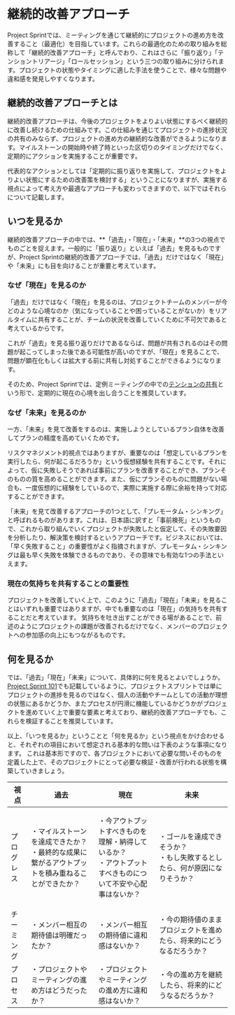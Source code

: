 # 継続的改善アプローチ

Project Sprintでは、ミーティングを通じて継続的にプロジェクトの進め方を改善すること（最適化）を目指しています。これらの最適化のための取り組みを総称して「継続的改善アプローチ」と呼んでおり、これはさらに「振り返り」「テンショントリアージ」「ロールセッション」という三つの取り組みに分けられます。プロジェクトの状態やタイミングに適した手法を使うことで、様々な問題や違和感を発見しやすくなります。

## **継続的改善アプローチとは**

継続的改善アプローチは、今後のプロジェクトをよりよい状態にするべく継続的に改善し続けるための仕組みです。この仕組みを通じてプロジェクトの進捗状況の共有のみならず、プロジェクトの進め方の継続的な改善ができるようになります。マイルストーンの開始時や終了時といった区切りのタイミングだけでなく、定期的にアクションを実施することが重要です。

代表的なアクションとしては「定期的に振り返りを実施して、プロジェクトをよりよい状態にするための改善策を検討する」ということになりますが、実施する視点によって考え方や最適なアプローチも変わってきますので、以下ではそれらについて記載します。

## **いつを見るか**

継続的改善アプローチの中では、**「過去」・「現在」・「未来」**の3つの視点でものごとを捉えます。一般的に「振り返り」といえば「過去」を見るものですが、Project Sprintの継続的改善アプローチでは、「過去」だけではなく「現在」や「未来」にも目を向けることが重要と考えています。

### **なぜ「現在」を見るのか**

「過去」だけではなく「現在」を見るのは、プロジェクトチームのメンバーが今どのような心境なのか（気になっていることや困っていることがないか）をリアルタイムに共有することが、チームの状況を改善していくために不可欠であると考えているからです。

これが「過去」を見る振り返りだけであるならば、問題が共有されるのはその問題が起こってしまった後である可能性が高いのですが、「現在」を見ることで、問題が顕在化もしくは拡大する前に共有し対処することができるようになります。

そのため、Project Sprintでは、定例ミーティングの中での[テンションの共有](section3-2.md#tenshontoriji)という形で、定期的に現在の心境を出し合うことを推奨しています。

### **なぜ「未来」を見るのか**

一方、「未来」を見て改善をするのは、実施しようとしているプラン自体を改善してプランの精度を高めていくためです。

リスクマネジメント的視点ではありますが、重要なのは「想定しているプランを実行したら、何が起こるだろうか」という仮想経験を共有することです。それによって、仮に失敗しそうであれば事前にプランを改善することができ、プランそのものの質を高めることができます。また、仮にプランそのものに問題がない場合も、一度仮想的に経験をしているので、実際に実施する際に余裕を持って対応することができます。

「未来」を見て改善するアプローチの1つとして、「プレモータム・シンキング」と呼ばれるものがあります。これは、日本語に訳すと「事前検死」というもので、これから取り組んでいくプロジェクトが失敗したと仮定して、その失敗要因を分析したり、解決策を検討するというアプローチです。ビジネスにおいては、「早く失敗すること」の重要性がよく指摘されますが、プレモータム・シンキングは最も早く失敗を体験できるものであり、その意味でも有効な1つの手法といえます。

### **現在の気持ちを共有することの重要性**

プロジェクトを改善していく上で、このように「過去」「現在」「未来」を見ることはいずれも重要ではありますが、中でも重要なのは「現在」の気持ちを共有することだと考えています。 気持ちを吐き出すことができる場があることで、前述のようにプロジェクトの課題が改善されるだけでなく、メンバーのプロジェクトへの参加感の向上にもつながるものです。

## **何を見るか**

では、「過去」「現在」「未来」について、具体的に何を見るとよいでしょうか。 [Project Sprint 101](section1-1.md)でも記載しているように、プロジェクトスプリントでは単にプロジェクトの進捗を見るのではなく、個人の活動やチームとしての活動が理想の状態にあるかどうか、またプロセスが円滑に機能しているかどうかがプロジェクトを進めていく上で重要な要素と考えており、継続的改善アプローチでも、これらを検証することを推奨しています。

以上、「いつを見るか」ということと「何を見るか」という視点をかけ合わせると、それぞれの項目において想定される基本的な問いは下表のような事項になります。 これは基本形ですので、各プロジェクトにおいて必要な問いそのものを定義した上で、そのプロジェクトにとって必要な検証・改善が行われる状態を構築していきましょう。

| 視点    | 過去                                                         | 現在                                                              | 未来                                              |
| ----- | ---------------------------------------------------------- | --------------------------------------------------------------- | ----------------------------------------------- |
| プログレス | <p>・マイルストーンを達成できたか？<br>・最終的な成果に繋がるアウトプットを積み重ねることができたか？</p> | <p>・今アウトプットすべきものを理解・納得しているか？<br>・アウトプットすべきものについて不安や心配事はないか？</p> | <p>・ゴールを達成できそうか？<br>・もし失敗するとしたら、何が原因になりそうか？</p> |
| チーミング | ・メンバー相互の期待値は明確だったか？                                        | ・メンバー相互の期待値に違和感はないか？                                            | ・今の期待値のままプロジェクトを進めたら、将来的にどうなるだろうか？              |
| プロセス  | ・プロジェクトやミーティングの進め方はどうだったか？                                 | ・プロジェクトやミーティングの進め方に違和感はないか？                                     | ・今の進め方を継続したら、将来的にどうなるだろうか？                      |
